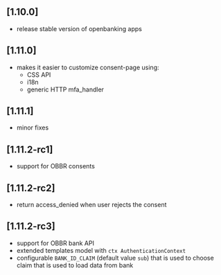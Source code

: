 ## [1.10.0]
- release stable version of openbanking apps

## [1.11.0]
- makes it easier to customize consent-page using:
    - CSS API
    - i18n
    - generic HTTP mfa_handler

## [1.11.1]
- minor fixes

## [1.11.2-rc1]
- support for OBBR consents

## [1.11.2-rc2]
- return access_denied when user rejects the consent 

## [1.11.2-rc3]
- support for OBBR bank API
- extended templates model with `ctx AuthenticationContext`
- configurable `BANK_ID_CLAIM` (default value `sub`) that is used to choose claim that is used to load data from bank